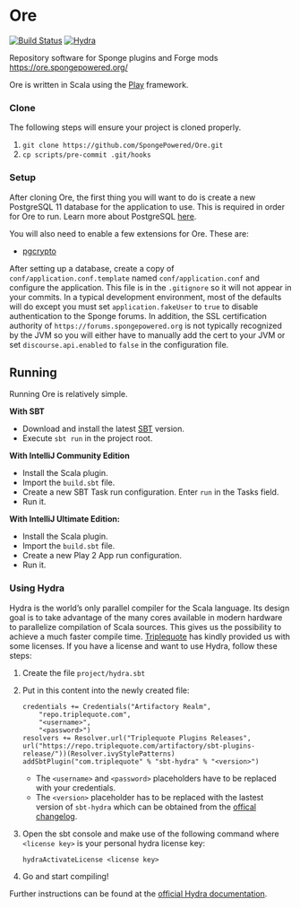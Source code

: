 # Ore
[![Build Status](https://travis-ci.com/SpongePowered/Ore.svg?branch=master)](https://travis-ci.com/SpongePowered/Ore)
[![Hydra](https://img.shields.io/badge/%22%22%22%7CHydra-4%20cpus-brightgreen.svg)](https://www.triplequote.com/hydra)

Repository software for Sponge plugins and Forge mods https://ore.spongepowered.org/
 
Ore is written in Scala using the [Play](https://www.playframework.com/) framework.

### Clone
The following steps will ensure your project is cloned properly.

1. `git clone https://github.com/SpongePowered/Ore.git`   
2. `cp scripts/pre-commit .git/hooks`

### Setup

After cloning Ore, the first thing you will want to do is create a new PostgreSQL 11 database for the application to use.
This is required in order for Ore to run. Learn more about PostgreSQL [here](https://www.postgresql.org/).

You will also need to enable a few extensions for Ore. These are:
* [pgcrypto](https://www.postgresql.org/docs/11/pgcrypto.html)

After setting up a database, create a copy of `conf/application.conf.template` named `conf/application.conf` and 
configure the application. This file is in the `.gitignore` so it will not appear in your commits. In a typical 
development environment, most of the defaults will do except you must set `application.fakeUser` to `true` to disable
authentication to the Sponge forums. In addition, the SSL certification authority of `https://forums.spongepowered.org` is
not typically recognized by the JVM so you will either have to manually add the cert to your JVM or set 
`discourse.api.enabled` to `false` in the configuration file.

## Running

Running Ore is relatively simple.

**With SBT**
* Download and install the latest [SBT](http://www.scala-sbt.org/download.html) version.
* Execute `sbt run` in the project root.

**With IntelliJ Community Edition**
* Install the Scala plugin.
* Import the `build.sbt` file.
* Create a new SBT Task run configuration. Enter `run` in the Tasks field.
* Run it.

**With IntelliJ Ultimate Edition:**
* Install the Scala plugin.
* Import the `build.sbt` file.
* Create a new Play 2 App run configuration.
* Run it.

### Using Hydra

Hydra is the world’s only parallel compiler for the Scala language.
Its design goal is to take advantage of the many cores available in modern hardware to parallelize compilation of Scala sources.
This gives us the possibility to achieve a much faster compile time.
[Triplequote](https://triplequote.com/) has kindly provided us with some licenses.
If you have a license and want to use Hydra, follow these steps:

1. Create the file `project/hydra.sbt`
2. Put in this content into the newly created file:
   ```
   credentials += Credentials("Artifactory Realm",
       "repo.triplequote.com",
       "<username>",
       "<password>")
   resolvers += Resolver.url("Triplequote Plugins Releases", url("https://repo.triplequote.com/artifactory/sbt-plugins-release/"))(Resolver.ivyStylePatterns)
   addSbtPlugin("com.triplequote" % "sbt-hydra" % "<version>")
   ```
   - The `<username>` and `<password>` placeholders have to be replaced with your credentials.
   - The `<version>` placeholder has to be replaced with the lastest version of `sbt-hydra` which can be obtained from the [offical changelog](https://docs.triplequote.com/changelog/).

3. Open the sbt console and make use of the following command where `<license key>` is your personal hydra license key:

   ```
   hydraActivateLicense <license key>
   ```

4. Go and start compiling!

Further instructions can be found at the [official Hydra documentation](https://docs.triplequote.com/).

